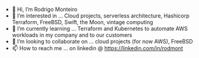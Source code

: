 - 👋 Hi, I’m Rodrigo Monteiro
- 👀 I’m interested in ... Cloud projects, serverless architecture, Hashicorp Terraform, FreeBSD, Swift, the Moon, vintage computing
- 🌱 I’m currently learning ... Terraform and Kubernetes to automate AWS workloads in my company and to our customers
- 💞️ I’m looking to collaborate on ... cloud projects (for now AWS), FreeBSD
- 📫 How to reach me ... on linkedin @ https://linkedin.com/in/rodmont

<!---
caprica64/caprica64 is a ✨ special ✨ repository because its `README.md` (this file) appears on your GitHub profile.
You can click the Preview link to take a look at your changes.
--->
